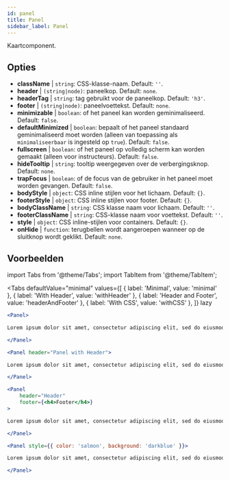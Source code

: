 ```yaml
---
id: panel 
title: Panel
sidebar_label: Panel
---
```


Kaartcomponent.

## Opties

* __className__ | `string`: CSS-klasse-naam. Default: `''`.
* __header__ | `(string|node)`: paneelkop. Default: `none`.
* __headerTag__ | `string`: tag gebruikt voor de paneelkop. Default: `'h3'`.
* __footer__ | `(string|node)`: paneelvoettekst. Default: `none`.
* __minimizable__ | `boolean`: of het paneel kan worden geminimaliseerd. Default: `false`.
* __defaultMinimized__ | `boolean`: bepaalt of het paneel standaard geminimaliseerd moet worden (alleen van toepassing als `minimaliseerbaar` is ingesteld op `true`). Default: `false`.
* __fullscreen__ | `boolean`: of het paneel op volledig scherm kan worden gemaakt (alleen voor instructeurs). Default: `false`.
* __hideTooltip__ | `string`: tooltip weergegeven over de verbergingsknop. Default: `none`.
* __trapFocus__ | `boolean`: of de focus van de gebruiker in het paneel moet worden gevangen. Default: `false`.
* __bodyStyle__ | `object`: CSS inline stijlen voor het lichaam. Default: `{}`.
* __footerStyle__ | `object`: CSS inline stijlen voor footer. Default: `{}`.
* __bodyClassName__ | `string`: CSS klasse naam voor lichaam. Default: `''`.
* __footerClassName__ | `string`: CSS-klasse naam voor voettekst. Default: `''`.
* __style__ | `object`: CSS inline-stijlen voor containers. Default: `{}`.
* __onHide__ | `function`: terugbellen wordt aangeroepen wanneer op de sluitknop wordt geklikt. Default: `none`.


## Voorbeelden

import Tabs from '@theme/Tabs';
import TabItem from '@theme/TabItem';

<Tabs
    defaultValue="minimal"
    values={[
        { label: 'Minimal', value: 'minimal' },
        { label: 'With Header', value: 'withHeader' },
        { label: 'Header and Footer', value: 'headerAndFooter' },
        { label: 'With CSS', value: 'withCSS' },
    ]}
    lazy
>

<TabItem value="minimal">

```jsx live
<Panel>

Lorem ipsum dolor sit amet, consectetur adipiscing elit, sed do eiusmod tempor incididunt ut labore et dolore magna aliqua. Ut enim ad minim veniam, quis nostrud exercitation ullamco laboris nisi ut aliquip ex ea commodo consequat. Duis aute irure dolor in reprehenderit in voluptate velit esse cillum dolore eu fugiat nulla pariatur. Excepteur sint occaecat cupidatat non proident, sunt in culpa qui officia deserunt mollit anim id est laborum.

</Panel>
```

</TabItem>

<TabItem value="withHeader">

```jsx live
<Panel header="Panel with Header">

Lorem ipsum dolor sit amet, consectetur adipiscing elit, sed do eiusmod tempor incididunt ut labore et dolore magna aliqua. Ut enim ad minim veniam, quis nostrud exercitation ullamco laboris nisi ut aliquip ex ea commodo consequat. Duis aute irure dolor in reprehenderit in voluptate velit esse cillum dolore eu fugiat nulla pariatur. Excepteur sint occaecat cupidatat non proident, sunt in culpa qui officia deserunt mollit anim id est laborum.

</Panel>
```

</TabItem>

<TabItem value="headerAndFooter">

```jsx live
<Panel 
    header="Header" 
    footer={<h4>Footer</h4>}
>

Lorem ipsum dolor sit amet, consectetur adipiscing elit, sed do eiusmod tempor incididunt ut labore et dolore magna aliqua. Ut enim ad minim veniam, quis nostrud exercitation ullamco laboris nisi ut aliquip ex ea commodo consequat. Duis aute irure dolor in reprehenderit in voluptate velit esse cillum dolore eu fugiat nulla pariatur. Excepteur sint occaecat cupidatat non proident, sunt in culpa qui officia deserunt mollit anim id est laborum.

</Panel>
```

</TabItem>

<TabItem value="withCSS">

```jsx live
<Panel style={{ color: 'salmon', background: 'darkblue' }}>

Lorem ipsum dolor sit amet, consectetur adipiscing elit, sed do eiusmod tempor incididunt ut labore et dolore magna aliqua. Ut enim ad minim veniam, quis nostrud exercitation ullamco laboris nisi ut aliquip ex ea commodo consequat. Duis aute irure dolor in reprehenderit in voluptate velit esse cillum dolore eu fugiat nulla pariatur. Excepteur sint occaecat cupidatat non proident, sunt in culpa qui officia deserunt mollit anim id est laborum.

</Panel>
```

</TabItem>

</Tabs>
